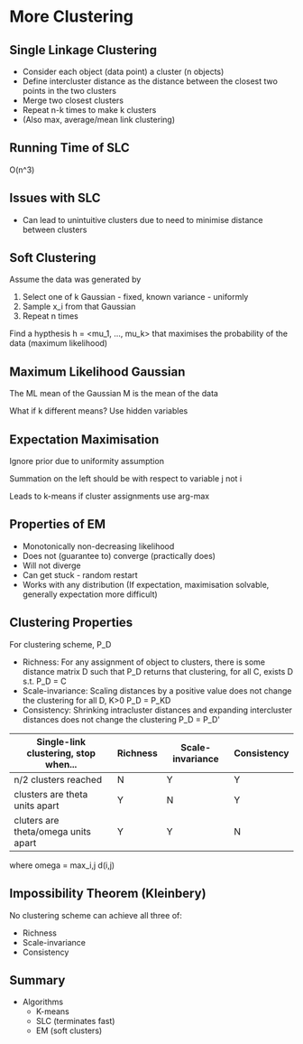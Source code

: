 # More Clustering

## Single Linkage Clustering

* Consider each object (data point) a cluster (n objects)
* Define intercluster distance as the distance between the closest two points in the two clusters
* Merge two closest clusters
* Repeat n-k times to make k clusters
* (Also max, average/mean link clustering)

## Running Time of SLC

O(n^3)

## Issues with SLC

* Can lead to unintuitive clusters due to need to minimise distance between clusters

## Soft Clustering

Assume the data was generated by
1. Select one of k Gaussian - fixed, known variance - uniformly
2. Sample x_i from that Gaussian
3. Repeat n times

Find a hypthesis h = <mu_1, ..., mu_k> that maximises the probability of the data (maximum likelihood)

## Maximum Likelihood Gaussian

The ML mean of the Gaussian M is the mean of the data

What if k different means? Use hidden variables

## Expectation Maximisation

Ignore prior due to uniformity assumption

Summation on the left should be with respect to variable j not i

Leads to k-means if cluster assignments use arg-max

## Properties of EM

* Monotonically non-decreasing likelihood
* Does not (guarantee to) converge (practically does)
* Will not diverge
* Can get stuck - random restart
* Works with any distribution (If expectation, maximisation solvable, generally expectation more difficult)

## Clustering Properties

For clustering scheme, P_D

* Richness: For any assignment of object to clusters, there is some distance
  matrix D such that P_D returns that clustering, for all C, exists D s.t. P_D = C
* Scale-invariance: Scaling distances by a positive value does not change the
  clustering for all D, K>0 P_D = P_KD
* Consistency: Shrinking intracluster distances and expanding intercluster
  distances does not change the clustering P_D = P_D'

| Single-link clustering, stop when... | Richness | Scale-invariance | Consistency |
| ------------------------------------ | -------- | ---------------- | ----------- |
| n/2 clusters reached                 |    N     |         Y        |      Y      |
| clusters are theta units apart       |    Y     |         N        |      Y      |
| cluters are theta/omega units apart  |    Y     |         Y        |      N      |

where omega = max_i,j d(i,j)

## Impossibility Theorem (Kleinbery)

No clustering scheme can achieve all three of:
* Richness
* Scale-invariance
* Consistency

## Summary

* Algorithms
  - K-means
  - SLC (terminates fast)
  - EM (soft clusters)

